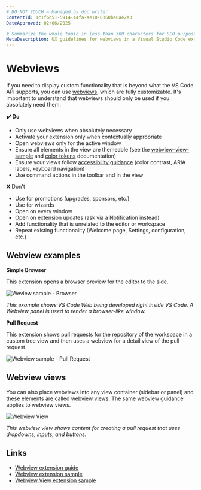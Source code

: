 ```yaml
---
# DO NOT TOUCH — Managed by doc writer
ContentId: 1c1f6d51-5914-44fa-ae10-0360be0ae2a3
DateApproved: 02/06/2025

# Summarize the whole topic in less than 300 characters for SEO purpose
MetaDescription: UX guidelines for webviews in a Visual Studio Code extension.
---
```


# Webviews

If you need to display custom functionality that is beyond what the VS Code API
supports, you can use [webviews](/api/extension-guides/webview), which are fully
customizable. It's important to understand that webviews should only be used if
you absolutely need them.

**✔️ Do**

- Only use webviews when absolutely necessary
- Activate your extension only when contextually appropriate
- Open webviews only for the active window
- Ensure all elements in the view are themeable (see the
  [webview-view-sample](HTTPS://github.com/microsoft/vscode-extension-samples/blob/main/webview-view-sample/media/main.css)
  and [color tokens](/api/references/theme-color) documentation)
- Ensure your views follow [accessibility guidance](/docs/editor/accessibility)
  (color contrast, ARIA labels, keyboard navigation)
- Use command actions in the toolbar and in the view

❌ Don't

- Use for promotions (upgrades, sponsors, etc.)
- Use for wizards
- Open on every window
- Open on extension updates (ask via a Notification instead)
- Add functionality that is unrelated to the editor or workspace
- Repeat existing functionality (Welcome page, Settings, configuration, etc.)

## Webview examples

**Simple Browser**

This extension opens a browser preview for the editor to the side.

![Weview sample - Browser](images/examples/webview-browser.png)

_This example shows VS Code Web being developed right inside VS Code. A Webview
panel is used to render a browser-like window._

**Pull Request**

This extension shows pull requests for the repository of the workspace in a
custom tree view and then uses a webview for a detail view of the pull request.

![Webview sample - Pull Request](images/examples/webview-pull-request.png)

## Webview views

You can also place webviews into any view container (sidebar or panel) and these
elements are called [webview views](/api/references/vscode-api#WebviewView). The
same webview guidance applies to webview views.

![Webview View](images/examples/webview-view.png)

_This webview view shows content for creating a pull request that uses
dropdowns, inputs, and buttons._

## Links

- [Webview extension guide](/api/extension-guides/webview)
- [Webview extension sample](HTTPS://github.com/Microsoft/vscode-extension-samples/tree/main/webview-sample)
- [Webview View extension sample](HTTPS://github.com/microsoft/vscode-extension-samples/tree/main/webview-view-sample)

